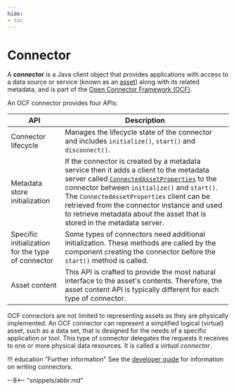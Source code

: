 ```yaml
---
hide:
- toc
---
```


<!-- SPDX-License-Identifier: CC-BY-4.0 -->
<!-- Copyright Contributors to the Egeria project. -->

# Connector

A **connector** is a Java client object that provides applications with access to a data source or service
(known as an [asset](asset.md)) along with its related metadata, and is part of the [Open Connector Framework (OCF)](/egeria-docs/frameworks/ocf).

An OCF connector provides four APIs:

| API | Description |
|---|---|
| Connector lifecycle | Manages the lifecycle state of the connector and includes `initialize()`, `start()` and `disconnect()`. |
| Metadata store initialization | If the connector is created by a metadata service then it adds a client to the metadata server called [`ConnectedAssetProperties`](connected-asset-properties.md) to the connector between `initialize()` and `start()`. The `ConnectedAssetProperties` client can be retrieved from the connector instance and used to retrieve metadata about the asset that is stored in the metadata server. |
| Specific initialization for the type of connector | Some types of connectors need additional initialization. These methods are called by the component creating the connector before the `start()` method is called. |
| Asset content | This API is crafted to provide the most natural interface to the asset's contents. Therefore, the asset content API is typically different for each type of connector. |

OCF connectors are not limited to representing assets as they are physically implemented.
An OCF connector can represent a simplified logical (virtual) asset, such as a data set, that is designed for the needs
of a specific application or tool.
This type of connector delegates the requests it receives to one or more physical data resources.
It is called a _virtual connector_.

!!! education "Further information"
    See the [developer guide](/egeria-docs/guides/developer) for information on writing connectors.

--8<-- "snippets/abbr.md"
